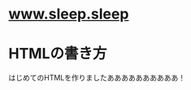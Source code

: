 # www.sleep.sleep
<!DOCTYPE html>
<html lang="ja">
  <head>
    <meta charset="UTF-8">
    <title>HTMLのタイトル</title>
  </head>
  <body>
    <h1>HTMLの書き方</h1>
    <p>はじめてのHTMLを作りましたああああああああああ！</p>
  </body>
</html>
